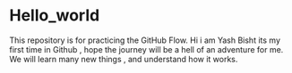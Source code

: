 # Hello_world
This repository is for practicing the GitHub Flow.
Hi i am Yash Bisht its my first time in Github , hope the journey will be a hell of an adventure for me.
We will learn many new things , and understand how it works.
